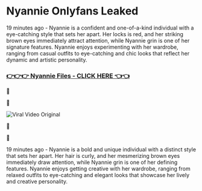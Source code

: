 # Nyannie Onlyfans Leaked

<p>19 minutes ago - Nyannie is a confident and one-of-a-kind individual with a eye-catching style that sets her apart. Her locks is red, and her striking brown eyes immediately attract attention, while Nyannie grin is one of her signature features. Nyannie enjoys experimenting with her wardrobe, ranging from casual outfits to eye-catching and chic looks that reflect her dynamic and artistic personality.</p><p>
<h3><a href="https://fansleaks.com-getfree.pro/nyannie" rel="nofollow">👉👉👉 Nyannie Files - CLICK HERE 👈👈</a></h3>
<p>🔻</p>
<p>🔻</p> <p>
<a href="https://fansleaks.com-getfree.pro/nyannie" rel="nofollow"><img src="https://i.imgur.com/0ZbtXZ5.gif" alt="Viral Video Original" style="max-width: 100%; display: inline-block;" data-target="animated-image.originalImage"></a>
<p>🔻</p>
<p>🔻</p> <p>19 minutes ago - Nyannie is a bold and unique individual with a distinct style that sets her apart. Her hair is curly, and her mesmerizing brown eyes immediately draw attention, while Nyannie grin is one of her defining features. Nyannie enjoys getting creative with her wardrobe, ranging from relaxed outfits to eye-catching and elegant looks that showcase her lively and creative personality.</p>